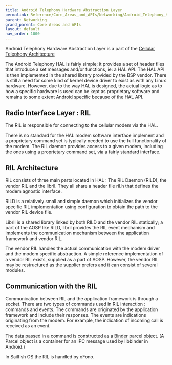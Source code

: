 ```yaml
---
title: Android Telephony Hardware Abstraction Layer
permalink: Reference/Core_Areas_and_APIs/Networking/Android_Telephony_Hardware_Abstraction_Layer/
parent: Networking
grand_parent: Core Areas and APIs
layout: default
nav_order: 1000
---
```


Android Telephony Hardware Abstraction Layer is a part of the [Cellular Telephony Architecture](/Reference/Core_Areas_and_APIs/Networking/Cellular_Telephony_Architecture)

The Android Telephony HAL is fairly simple; it provides a set of header files that introduce a set messages and/or functions, ie: a HAL API. The HAL API is then implemented in the shared library provided by the BSP vendor. There is still a need for some kind of kernel device driver to exist as with any Linux hardware. However, due to the way HAL is designed, the actual logic as to how a specific hardware is used can be kept as proprietary software and remains to some extent Android specific because of the HAL API.

## Radio Interface Layer : RIL

The RIL is responsible for connecting to the cellular modem via the HAL.

There is no standard for the HAL modem software interface implement and a proprietary command set is typically needed to use the full functionality of the modem. The RIL daemon provides access to a given modem, including the ones using a proprietary command set, via a fairly standard interface.

## RIL Architecture

RIL consists of three main parts located in HAL : The RIL Daemon (RILD), the vendor RIL and the libril. They all share a header file ril.h that defines the modem agnostic interface.

RILD is a relatively small and simple daemon which initializes the vendor specific RIL implementation using configuration to obtain the path to the vendor RIL device file.

Libril is a shared library linked by both RILD and the vendor RIL statically; a part of the AOSP like RILD, libril provides the RIL event mechanism and implements the communication mechanism between the application framework and vendor RIL.

The vendor RIL handles the actual communication with the modem driver and the modem specific abstraction. A simple reference implementation of a vendor RIL exists, supplied as a part of AOSP. However, the vendor RIL may be restructured as the supplier prefers and it can consist of several modules.

## Communication with the RIL

Communication between RIL and the application framework is through a socket. There are two types of commands used in RIL interaction : commands and events. The commands are originated by the application framework and include their responses. The events are indications originating from the modem. For example, the indication of incoming call is received as an event.

The data passed in a command is constructed as a [Binder](/Binder "brokenlink") parcel object. (A Parcel object is a container for an IPC message used by libbinder in Android.)

In Sailfish OS the RIL is handled by oFono.

